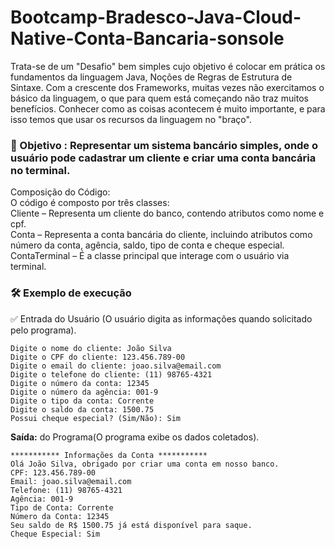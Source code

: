 # Bootcamp-Bradesco-Java-Cloud-Native-Conta-Bancaria-sonsole

Trata-se de um "Desafio" bem simples cujo objetivo é colocar em prática os fundamentos da linguagem Java, Noções de Regras de Estrutura de Sintaxe. Com a crescente dos Frameworks, muitas vezes não exercitamos o básico da linguagem, o que para quem está começando não traz muitos benefícios. Conhecer como as coisas acontecem é muito importante, e para isso temos que usar os recursos da linguagem no "braço".

### 🎯 Objetivo : Representar um sistema bancário simples, onde o usuário pode cadastrar um cliente e criar uma conta bancária no terminal.

Composição do Código:<br>
O código é composto por três classes:<br>
Cliente – Representa um cliente do banco, contendo atributos como nome e cpf.<br>
Conta – Representa a conta bancária do cliente, incluindo atributos como número da conta, agência, saldo, tipo de conta e cheque especial.<br>
ContaTerminal – É a classe principal que interage com o usuário via terminal.<br>

### 🛠 Exemplo de execução
✅ Entrada do Usuário (O usuário digita as informações quando solicitado pelo programa).

```terminal
Digite o nome do cliente: João Silva
Digite o CPF do cliente: 123.456.789-00
Digite o email do cliente: joao.silva@email.com
Digite o telefone do cliente: (11) 98765-4321
Digite o número da conta: 12345
Digite o número da agência: 001-9
Digite o tipo da conta: Corrente
Digite o saldo da conta: 1500.75
Possui cheque especial? (Sim/Não): Sim
```
**Saída:** do Programa(O programa exibe os dados coletados).
```terminal
*********** Informações da Conta ***********
Olá João Silva, obrigado por criar uma conta em nosso banco.
CPF: 123.456.789-00
Email: joao.silva@email.com
Telefone: (11) 98765-4321
Agência: 001-9
Tipo de Conta: Corrente
Número da Conta: 12345
Seu saldo de R$ 1500.75 já está disponível para saque.
Cheque Especial: Sim
```
